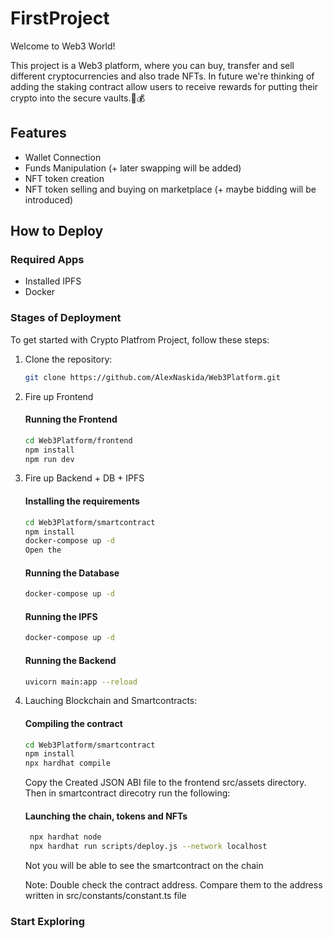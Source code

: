 # FirstProject

Welcome to Web3 World!

This project is a Web3 platform, where you can buy, transfer and sell different cryptocurrencies and also trade NFTs. In future we're thinking of adding the staking contract allow users to receive rewards for putting their crypto into the secure vaults.🚀💰

## Features

- Wallet Connection
- Funds Manipulation (+ later swapping will be added)
- NFT token creation
- NFT token selling and buying on marketplace (+ maybe bidding will be introduced)

## How to Deploy

### Required Apps

- Installed IPFS
- Docker

### Stages of Deployment

To get started with Crypto Platfrom Project, follow these steps:

1.  Clone the repository:

    ```bash
    git clone https://github.com/AlexNaskida/Web3Platform.git
    ```

2.  Fire up Frontend

    #### Running the Frontend

    ```bash
    cd Web3Platform/frontend
    npm install
    npm run dev
    ```

3.  Fire up Backend + DB + IPFS

    #### Installing the requirements

    ```bash
    cd Web3Platform/smartcontract
    npm install
    docker-compose up -d
    Open the
    ```

    #### Running the Database

    ```bash
    docker-compose up -d
    ```

    #### Running the IPFS

    ```bash
    docker-compose up -d
    ```

    #### Running the Backend

    ```bash
    uvicorn main:app --reload
    ```

4.  Lauching Blockchain and Smartcontracts:

    #### Compiling the contract

    ```bash
    cd Web3Platform/smartcontract
    npm install
    npx hardhat compile
    ```

    Copy the Created JSON ABI file to the frontend src/assets directory.
    Then in smartcontract direcotry run the following:

    #### Launching the chain, tokens and NFTs

    ```bash
     npx hardhat node
     npx hardhat run scripts/deploy.js --network localhost
    ```

    Not you will be able to see the smartcontract on the chain

    Note: Double check the contract address. Compare them to the address written in src/constants/constant.ts file

### Start Exploring
